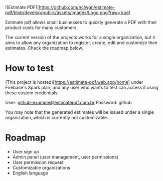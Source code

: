 !(Estimate PDF)[https://github.com/nclwgn/estimate-pdf/blob/develop/public/assets/images/Logo.png?raw=true]

Estimate pdf allows small businesses to quickly generate a PDF with their product costs for many customers.

The current version of the projects works for a single organization, but it aims to allow any organization to register, create, edit and customize their estimates. Check the roadmap below.

# How to test

(This project is hosted)[https://estimate-pdf.web.app/home] under Firebase's Spark plan, and any user who wants to test can access it using these custom credentials:

User: github-example@estimatepdf.com.br
Password: github


You may note that the generated estimates will be issued under a single organization, which is currently not customizable.

# Roadmap

- User sign up
- Admin panel (user management, user permissions)
- User permission request
- Customizable organizations
- English language